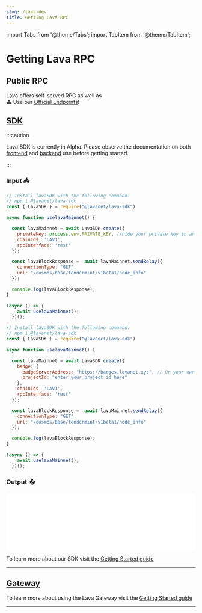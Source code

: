 ```yaml
---
slug: /lava-dev
title: Getting Lava RPC
---
```


import Tabs from '@theme/Tabs';
import TabItem from '@theme/TabItem';

# Getting Lava RPC

## Public RPC

Lava offers self-served RPC as well as  
⚠️ Use our [Official Endpoints](/public-rpc)!

## [SDK](https://github.com/lavanet/lava-sdk)

:::caution 

Lava SDK is currently in Alpha. Please observe the documentation on both [frontend](https://docs.lavanet.xyz/sdk-frontend?utm_source=getting-lava-rpc&utm_medium=docs&utm_campaign=docs-to-docs) and [backend](https://docs.lavanet.xyz/sdk-backend?utm_source=getting-lava-rpc&utm_medium=docs&utm_campaign=docs-to-docs) use before getting started.

:::

### Input 📥

<Tabs>
<TabItem value="backend" label="BackEnd">

```jsx
// Install lavaSDK with the following command:
// npm i @lavanet/lava-sdk
const { LavaSDK } = require("@lavanet/lava-sdk")

async function uselavaMainnet() {

  const lavaMainnet = await LavaSDK.create({
    privateKey: process.env.PRIVATE_KEY, //hide your private key in an environmental variable
    chainIds: 'LAV1',
    rpcInterface: 'rest'
  });

  const lavaBlockResponse =  await lavaMainnet.sendRelay({
    connectionType: "GET",
    url: "/cosmos/base/tendermint/v1beta1/node_info"
  });

  console.log(lavaBlockResponse);
}

(async () => {
    await uselavaMainnet();
  })();
```

</TabItem>
<TabItem value="frontend" label="FrontEnd">

```jsx
// Install lavaSDK with the following command:
// npm i @lavanet/lava-sdk
const { LavaSDK } = require("@lavanet/lava-sdk")

async function uselavaMainnet() {

  const lavaMainnet = await LavaSDK.create({
    badge: {
      badgeServerAddress: "https://badges.lavanet.xyz", // Or your own Badge-Server URL 
      projectId: "enter_your_project_id_here" 
    },    
    chainIds: 'LAV1',
    rpcInterface: 'rest'
  });

  const lavaBlockResponse =  await lavaMainnet.sendRelay({
    connectionType: "GET",
    url: "/cosmos/base/tendermint/v1beta1/node_info"
  });

  console.log(lavaBlockResponse);
}

(async () => {
    await uselavaMainnet();
  })();
```
</TabItem>
</Tabs>

### Output 📤

<iframe width="100%" src="/img/chains/lava_call.webm" frameborder="0" allow="autoplay; encrypted-media; gyroscope; picture-in-picture" allowfullscreen></iframe>

To learn more about our SDK visit the [Getting Started guide](https://docs.lavanet.xyz/sdk-getting-started?utm_source=getting-lava-rpc&utm_medium=docs&utm_campaign=docs-to-docs)

<hr />

## [Gateway](https://gateway.lavanet.xyz/?utm_source=lava-dev&utm_medium=docs&utm_campaign=docs-to-gateway)

To learn more about using the Lava Gateway visit the [Getting Started guide](https://docs.lavanet.xyz/gateway-getting-started?utm_source=lava-dev&utm_medium=docs&utm_campaign=docs-to-docs)

<hr />
<br />
